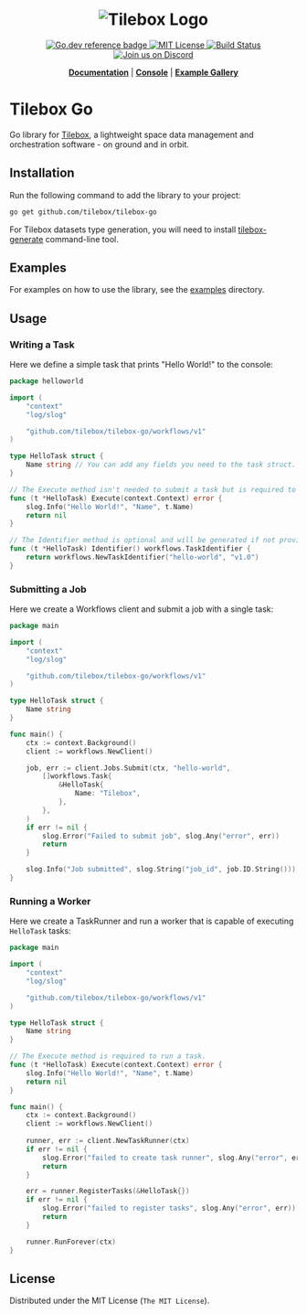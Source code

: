 <h1 align="center">
  <img src="https://storage.googleapis.com/tbx-web-assets-2bad228/banners/tilebox-banner.svg" alt="Tilebox Logo">
  <br>
</h1>

<div align="center">
  <a href="https://pkg.go.dev/github.com/tilebox/tilebox-go">
    <img src="https://img.shields.io/badge/go.dev-reference-007d9c?logo=go&logoColor=white&style=flat-square&color=f43f5e" alt="Go.dev reference badge"/>
  </a>
  <a href="https://github.com/tilebox/tilebox-go/blob/main/LICENSE">
    <img src="https://img.shields.io/github/license/tilebox/tilebox-go.svg?style=flat-square&color=f43f5e" alt="MIT License"/>
  </a>
  <a href="https://github.com/tilebox/tilebox-go/actions">
    <img src="https://img.shields.io/github/actions/workflow/status/tilebox/tilebox-go/main.yml?style=flat-square&color=f43f5e" alt="Build Status"/>
  </a>
  <a href="https://tilebox.com/discord">
    <img src="https://img.shields.io/badge/Discord-%235865F2.svg?style=flat-square&logo=discord&logoColor=white" alt="Join us on Discord"/>
  </a>
</div>

<p align="center">
  <a href="https://docs.tilebox.com/introduction"><b>Documentation</b></a>
  |
  <a href="https://console.tilebox.com/"><b>Console</b></a>
  |
  <a href="https://examples.tilebox.com/"><b>Example Gallery</b></a>
</p>

# Tilebox Go

Go library for [Tilebox](https://tilebox.com), a lightweight space data management and orchestration software - on ground and in orbit.

## Installation

Run the following command to add the library to your project:

```bash
go get github.com/tilebox/tilebox-go
```

For Tilebox datasets type generation, you will need to install [tilebox-generate](https://github.com/tilebox/tilebox-generate) command-line tool.

## Examples

For examples on how to use the library, see the [examples](examples) directory.

## Usage

### Writing a Task

Here we define a simple task that prints "Hello World!" to the console:

```go
package helloworld

import (
	"context"
	"log/slog"

	"github.com/tilebox/tilebox-go/workflows/v1"
)

type HelloTask struct {
	Name string // You can add any fields you need to the task struct.
}

// The Execute method isn't needed to submit a task but is required to run a task.
func (t *HelloTask) Execute(context.Context) error {
	slog.Info("Hello World!", "Name", t.Name)
	return nil
}

// The Identifier method is optional and will be generated if not provided.
func (t *HelloTask) Identifier() workflows.TaskIdentifier {
	return workflows.NewTaskIdentifier("hello-world", "v1.0")
}
```

### Submitting a Job

Here we create a Workflows client and submit a job with a single task:

```go
package main

import (
	"context"
	"log/slog"

	"github.com/tilebox/tilebox-go/workflows/v1"
)

type HelloTask struct {
	Name string
}

func main() {
	ctx := context.Background()
	client := workflows.NewClient()

	job, err := client.Jobs.Submit(ctx, "hello-world",
		[]workflows.Task{
			&HelloTask{
				Name: "Tilebox",
			},
		},
	)
	if err != nil {
		slog.Error("Failed to submit job", slog.Any("error", err))
		return
	}

	slog.Info("Job submitted", slog.String("job_id", job.ID.String()))
}
```

### Running a Worker

Here we create a TaskRunner and run a worker that is capable of executing `HelloTask` tasks:

```go
package main

import (
	"context"
	"log/slog"

	"github.com/tilebox/tilebox-go/workflows/v1"
)

type HelloTask struct {
	Name string
}

// The Execute method is required to run a task.
func (t *HelloTask) Execute(context.Context) error {
	slog.Info("Hello World!", "Name", t.Name)
	return nil
}

func main() {
	ctx := context.Background()
	client := workflows.NewClient()
	
	runner, err := client.NewTaskRunner(ctx)
	if err != nil {
		slog.Error("failed to create task runner", slog.Any("error", err))
		return
	}

	err = runner.RegisterTasks(&HelloTask{})
	if err != nil {
		slog.Error("failed to register tasks", slog.Any("error", err))
		return
	}

	runner.RunForever(ctx)
}
```


## License

Distributed under the MIT License (`The MIT License`).
